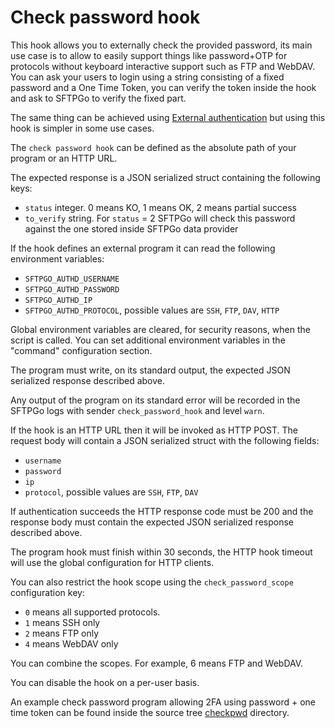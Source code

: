 # Check password hook

This hook allows you to externally check the provided password, its main use case is to allow to easily support things like password+OTP for protocols without keyboard interactive support such as FTP and WebDAV. You can ask your users to login using a string consisting of a fixed password and a One Time Token, you can verify the token inside the hook and ask to SFTPGo to verify the fixed part.

The same thing can be achieved using [External authentication](./external-auth.md) but using this hook is simpler in some use cases.

The `check password hook` can be defined as the absolute path of your program or an HTTP URL.

The expected response is a JSON serialized struct containing the following keys:

- `status` integer. 0 means KO, 1 means OK, 2 means partial success
- `to_verify` string. For `status` = 2 SFTPGo will check this password against the one stored inside SFTPGo data provider

If the hook defines an external program it can read the following environment variables:

- `SFTPGO_AUTHD_USERNAME`
- `SFTPGO_AUTHD_PASSWORD`
- `SFTPGO_AUTHD_IP`
- `SFTPGO_AUTHD_PROTOCOL`, possible values are `SSH`, `FTP`, `DAV`, `HTTP`

Global environment variables are cleared, for security reasons, when the script is called. You can set additional environment variables in the "command" configuration section.

The program must write, on its standard output, the expected JSON serialized response described above.

Any output of the program on its standard error will be recorded in the SFTPGo logs with sender `check_password_hook` and level `warn`.

If the hook is an HTTP URL then it will be invoked as HTTP POST. The request body will contain a JSON serialized struct with the following fields:

- `username`
- `password`
- `ip`
- `protocol`, possible values are `SSH`, `FTP`, `DAV`

If authentication succeeds the HTTP response code must be 200 and the response body must contain the expected JSON serialized response described above.

The program hook must finish within 30 seconds, the HTTP hook timeout will use the global configuration for HTTP clients.

You can also restrict the hook scope using the `check_password_scope` configuration key:

- `0` means all supported protocols.
- `1` means SSH only
- `2` means FTP only
- `4` means WebDAV only

You can combine the scopes. For example, 6 means FTP and WebDAV.

You can disable the hook on a per-user basis.

An example check password program allowing 2FA using password + one time token can be found inside the source tree [checkpwd](../examples/OTP/authy/checkpwd) directory.
